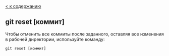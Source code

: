 [< к содержанию](./readme.md)

## **git reset [коммит]**

Чтобы отменить все коммиты после заданного, оставляя все изменения в рабочей директории, используйте команду:

```
git reset [коммит]
```